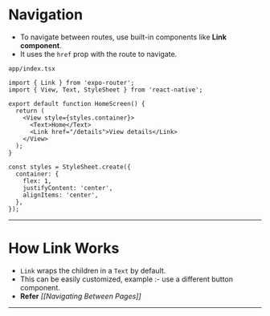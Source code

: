# Navigation
- To navigate between routes, use built-in components like **Link component**.
- It uses the `href` prop with the route to navigate.

`app/index.tsx`
``` tsx
import { Link } from 'expo-router';
import { View, Text, StyleSheet } from 'react-native';

export default function HomeScreen() {
  return (
    <View style={styles.container}>
      <Text>Home</Text>
      <Link href="/details">View details</Link>
    </View>
  );
}

const styles = StyleSheet.create({
  container: {
    flex: 1,
    justifyContent: 'center',
    alignItems: 'center',
  },
});
```

---
# How **Link** Works
- `Link` wraps the children in a `Text` by default.
- This can be easily customized, example :- use a different button component.
- **Refer** _[[Navigating Between Pages]]_

---
